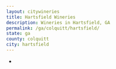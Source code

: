 ```yaml
---
layout: citywineries
title: Hartsfield Wineries
description: Wineries in Hartsfield, GA
permalink: /ga/colquitt/hartsfield/
state: ga
county: colquitt
city: hartsfield
---
```

-

